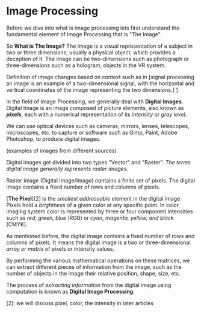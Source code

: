 # Image Processing 

Before we dive into what is image processing lets first understand the fundamental element of Image Processing that is "The Image".

So __What is The Image?__
The Image is a visual representation of a subject in two or three dimensions, usually a physical object, which provides a deception of it.
The image can be two-dimensions such as photograph or three-dimensions such as a hologram, objects in the VR system.

Definition of image changes based on context such as in [signal processing an image is an example of a two-dimensional signal, with the horizontal and vertical coordinates of the image representing the two dimensions.] [1]

In the field of Image Processing, we generally deal with __Digital Images__.
Digital Image is an image composed of _picture elements_, also known as __*pixels*__, each with a numerical representation of its _intensity_ or _gray level_.

We can use optical devices such as cameras, mirrors, lenses, telescopes, microscopes, etc. to capture or software such as Gimp, Paint, Adobe Photoshop, to produce digital images.

(examples of images from different sources)


Digital images get divided into two types "Vector" and "Raster". 
_The terms digital image generally represents raster images._

Raster image (Digital Image/Image) contains a finite set of pixels.
The digital image contains a fixed number of rows and columns of pixels.

[__The Pixel__][2] is the _smallest addressable_ element in the digital image. Pixels hold a _brightness_ of a given color at any specific point. In color imaging system color is represented by three or four component intensities such as _red, green, blue_ (RGB) or _cyan, magenta, yellow, and black_ (CMYK).

As mentioned before, the digital image contains a fixed number of rows and columns of pixels. It means the digital image is a two or three-dimensional _array or matrix_ of pixels or intensity values. 

By performing the various mathematical operations on these matrices, we can extract different pieces of information from the image, such as the number of objects in the image their relative position, shape, size, etc. 

The process of _extracting information_ from the digital image using computation is known as __Digital Image Processing__.



[1]: <https://ieeexplore-ieee-org.ezproxy.lib.monash.edu.au/stamp/stamp.jsp?tp=&arnumber=8454362>
[2]: we will discuss pixel, color, the intensity in later articles

